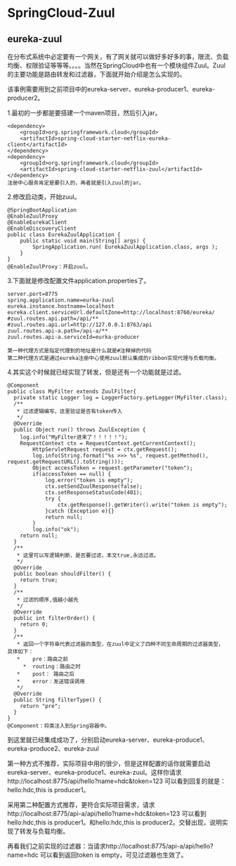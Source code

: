 # SpringCloud-Zuul
## eureka-zuul

在分布式系统中必定要有一个网关，有了网关就可以做好多好多的事，限流、负载均衡、权限验证等等等。。。。当然在SpringCloud中也有一个模块组件Zuul。Zuul的主要功能是路由转发和过滤器，下面就开始介绍是怎么实现的。

该事例需要用到之前项目中的eureka-server、eureka-producer1、eureka-producer2。

1.最初的一步都是要搭建一个maven项目，然后引入jar。
    
    <dependency>
        <groupId>org.springframework.cloud</groupId>
        <artifactId>spring-cloud-starter-netflix-eureka-client</artifactId>
    </dependency>
    <dependency>
        <groupId>org.springframework.cloud</groupId>
        <artifactId>spring-cloud-starter-netflix-zuul</artifactId>
    </dependency>
    注册中心服务肯定是要引入的，再者就是引入zuul的jar。
    
2.修改启动类，开始zuul。

    @SpringBootApplication
    @EnableZuulProxy
    @EnableEurekaClient
    @EnableDiscoveryClient
    public class EurekaZuulApplication {
        public static void main(String[] args) {
            SpringApplication.run( EurekaZuulApplication.class, args );
        }
    }
    @EnableZuulProxy：开启zuul。
    
3.下面就是修改配置文件application.properties了。
    
    server.port=8775
    spring.application.name=eurka-zuul
    eureka.instance.hostname=localhost
    eureka.client.serviceUrl.defaultZone=http://localhost:8760/eureka/
    #zuul.routes.api.path=/api/**
    #zuul.routes.api.url=http://127.0.0.1:8763/api
    zuul.routes.api-a.path=/api-a/**
    zuul.routes.api-a.serviceId=eurka-producer
    
    第一种代理方式是指定代理到的地址是什么就是#注释掉的代码
    第二种代理方式是通过eureka注册中心使用zuul默认集成的ribbon实现代理与负载均衡。
    
4.其实这个时候就已经实现了转发，但是还有一个功能就是过滤。

    @Component
    public class MyFilter extends ZuulFilter{
      private static Logger log = LoggerFactory.getLogger(MyFilter.class);
      /**
       * 过滤逻辑编写，这里验证是否有token传入
       */
      @Override
      public Object run() throws ZuulException {
        log.info("MyFilter进来了！！！！！");
        RequestContext ctx = RequestContext.getCurrentContext();
            HttpServletRequest request = ctx.getRequest();
            log.info(String.format("%s >>> %s", request.getMethod(), request.getRequestURL().toString()));
            Object accessToken = request.getParameter("token");
            if(accessToken == null) {
                log.error("token is empty");
                ctx.setSendZuulResponse(false);
                ctx.setResponseStatusCode(401);
                try {
                    ctx.getResponse().getWriter().write("token is empty");
                }catch (Exception e){}
                return null;
            }
            log.info("ok");
        return null;
      }
      /**
       * 这里可以写逻辑判断，是否要过滤，本文true,永远过滤。
       */
      @Override
      public boolean shouldFilter() {
        return true;
      }
      /**
       * 过滤的顺序,值越小越先
       */
      @Override
      public int filterOrder() {
        return 0;
      }
      /**
       * 返回一个字符串代表过滤器的类型，在zuul中定义了四种不同生命周期的过滤器类型，具体如下：
       *	pre：路由之前
         *	routing：路由之时
       *	post： 路由之后
       *	error：发送错误调用
       */
      @Override
      public String filterType() {
        return "pre";
      }
    }
    @Component：将类注入到Spring容器中。
    
到这里就已经集成成功了，分别启动eureka-server、eureka-produce1、eureka-produce2、eureka-zuul

第一种方式不推荐，实际项目中用的很少，但是这样配置的话你就需要启动eureka-server、eureka-produce1、eureka-zuul。这样你请求http://localhost:8775/api/hello?name=hdc&token=123 可以看到回复的就是：hello:hdc,this is producer1。

采用第二种配置方式推荐，更符合实际项目需求，请求http://localhost:8775/api-a/api/hello?name=hdc&token=123 可以看到hello:hdc,this is producer1。和hello:hdc,this is producer2。交替出现，说明实现了转发与负载均衡。

再看我们之前实现的过滤器：当请求http://localhost:8775/api-a/api/hello?name=hdc 可以看到返回token is empty，可见过滤器也生效了。
